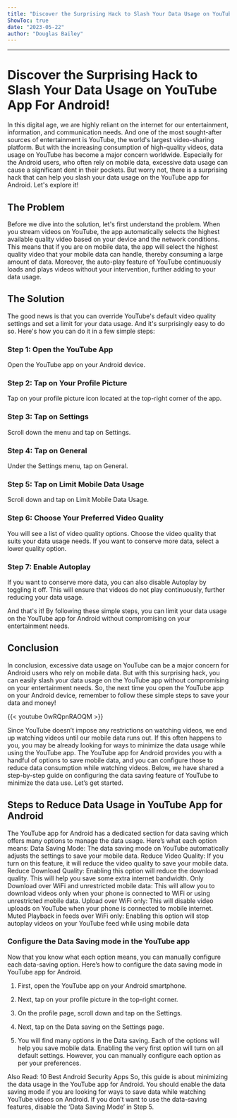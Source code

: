 ```yaml
---
title: "Discover the Surprising Hack to Slash Your Data Usage on YouTube App For Android!"
ShowToc: true 
date: "2023-05-22"
author: "Douglas Bailey"
---
```

*****
# Discover the Surprising Hack to Slash Your Data Usage on YouTube App For Android!

In this digital age, we are highly reliant on the internet for our entertainment, information, and communication needs. And one of the most sought-after sources of entertainment is YouTube, the world's largest video-sharing platform. But with the increasing consumption of high-quality videos, data usage on YouTube has become a major concern worldwide. Especially for the Android users, who often rely on mobile data, excessive data usage can cause a significant dent in their pockets. But worry not, there is a surprising hack that can help you slash your data usage on the YouTube app for Android. Let's explore it!

## The Problem

Before we dive into the solution, let's first understand the problem. When you stream videos on YouTube, the app automatically selects the highest available quality video based on your device and the network conditions. This means that if you are on mobile data, the app will select the highest quality video that your mobile data can handle, thereby consuming a large amount of data. Moreover, the auto-play feature of YouTube continuously loads and plays videos without your intervention, further adding to your data usage.

## The Solution

The good news is that you can override YouTube's default video quality settings and set a limit for your data usage. And it's surprisingly easy to do so. Here's how you can do it in a few simple steps:

### Step 1: Open the YouTube App

Open the YouTube app on your Android device.

### Step 2: Tap on Your Profile Picture

Tap on your profile picture icon located at the top-right corner of the app.

### Step 3: Tap on Settings

Scroll down the menu and tap on Settings.

### Step 4: Tap on General

Under the Settings menu, tap on General.

### Step 5: Tap on Limit Mobile Data Usage

Scroll down and tap on Limit Mobile Data Usage.

### Step 6: Choose Your Preferred Video Quality

You will see a list of video quality options. Choose the video quality that suits your data usage needs. If you want to conserve more data, select a lower quality option.

### Step 7: Enable Autoplay

If you want to conserve more data, you can also disable Autoplay by toggling it off. This will ensure that videos do not play continuously, further reducing your data usage.

And that's it! By following these simple steps, you can limit your data usage on the YouTube app for Android without compromising on your entertainment needs.

## Conclusion

In conclusion, excessive data usage on YouTube can be a major concern for Android users who rely on mobile data. But with this surprising hack, you can easily slash your data usage on the YouTube app without compromising on your entertainment needs. So, the next time you open the YouTube app on your Android device, remember to follow these simple steps to save your data and money!

{{< youtube 0wRQpnRAOQM >}} 



Since YouTube doesn’t impose any restrictions on watching videos, we end up watching videos until our mobile data runs out. If this often happens to you, you may be already looking for ways to minimize the data usage while using the YouTube app.
The YouTube app for Android provides you with a handful of options to save mobile data, and you can configure those to reduce data consumption while watching videos. Below, we have shared a step-by-step guide on configuring the data saving feature of YouTube to minimize the data use. Let’s get started.

 
## Steps to Reduce Data Usage in YouTube App for Android


The YouTube app for Android has a dedicated section for data saving which offers many options to manage the data usage. Here’s what each option means:
Data Saving Mode: The data saving mode on YouTube automatically adjusts the settings to save your mobile data.
Reduce Video Quality: If you turn on this feature, it will reduce the video quality to save your mobile data.
Reduce Download Quality: Enabling this option will reduce the download quality. This will help you save some extra internet bandwidth.
Only Download over WiFi and unrestricted mobile data: This will allow you to download videos only when your phone is connected to WiFi or using unrestricted mobile data.
Upload over WiFi only: This will disable video uploads on YouTube when your phone is connected to mobile internet.
Muted Playback in feeds over WiFi only: Enabling this option will stop autoplay videos on your YouTube feed while using mobile data

 
### Configure the Data Saving mode in the YouTube app


Now that you know what each option means, you can manually configure each data-saving option. Here’s how to configure the data saving mode in YouTube app for Android.
1. First, open the YouTube app on your Android smartphone.

2. Next, tap on your profile picture in the top-right corner.

3. On the profile page, scroll down and tap on the Settings.

4. Next, tap on the Data saving on the Settings page.

5. You will find many options in the Data saving. Each of the options will help you save mobile data. Enabling the very first option will turn on all default settings. However, you can manually configure each option as per your preferences.

Also Read: 10 Best Android Security Apps
So, this guide is about minimizing the data usage in the YouTube app for Android. You should enable the data saving mode if you are looking for ways to save data while watching YouTube videos on Android. If you don’t want to use the data-saving features, disable the ‘Data Saving Mode’ in Step 5.






